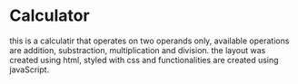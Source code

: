# Calculator
this is a calculatir that operates on two operands only,
available operations are addition, substraction, multiplication and division.
the layout was created using html, styled with css and functionalities are created using javaScript.